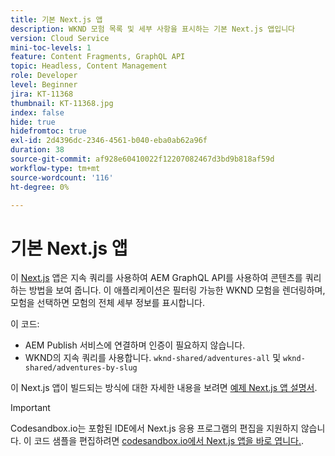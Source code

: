 ```yaml
---
title: 기본 Next.js 앱
description: WKND 모험 목록 및 세부 사항을 표시하는 기본 Next.js 앱입니다
version: Cloud Service
mini-toc-levels: 1
feature: Content Fragments, GraphQL API
topic: Headless, Content Management
role: Developer
level: Beginner
jira: KT-11368
thumbnail: KT-11368.jpg
index: false
hide: true
hidefromtoc: true
exl-id: 2d4396dc-2346-4561-b040-eba0ab62a96f
duration: 38
source-git-commit: af928e60410022f12207082467d3bd9b818af59d
workflow-type: tm+mt
source-wordcount: '116'
ht-degree: 0%

---
```


# 기본 Next.js 앱

이 [Next.js](https://nextjs.org/) 앱은 지속 쿼리를 사용하여 AEM GraphQL API를 사용하여 콘텐츠를 쿼리하는 방법을 보여 줍니다. 이 애플리케이션은 필터링 가능한 WKND 모험을 렌더링하며, 모험을 선택하면 모험의 전체 세부 정보를 표시합니다.

이 코드:

+ AEM Publish 서비스에 연결하며 인증이 필요하지 않습니다.
+ WKND의 지속 쿼리를 사용합니다. `wknd-shared/adventures-all` 및 `wknd-shared/adventures-by-slug`

이 Next.js 앱이 빌드되는 방식에 대한 자세한 내용을 보려면 [예제 Next.js 앱 설명서](../example-apps/next-js.md).

>[!IMPORTANT]
>
> Codesandbox.io는 포함된 IDE에서 Next.js 응용 프로그램의 편집을 지원하지 않습니다. 이 코드 샘플을 편집하려면 [codesandbox.io에서 Next.js 앱을 바로 엽니다.](https://codesandbox.io/s/wknd-next-js-app-u8x5f8).
